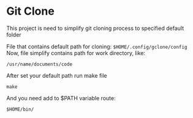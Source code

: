 # Git Clone

This project is need to simplify git cloning process to specified default folder

File that contains default path for cloning: ```$HOME/.config/gclone/config```
Now, file simplify contains path for work directory, like:
```
/usr/name/documents/code
```

After set your default path run make file
```
make
```

And you need add to $PATH variable route:
```
$HOME/bin/
```

